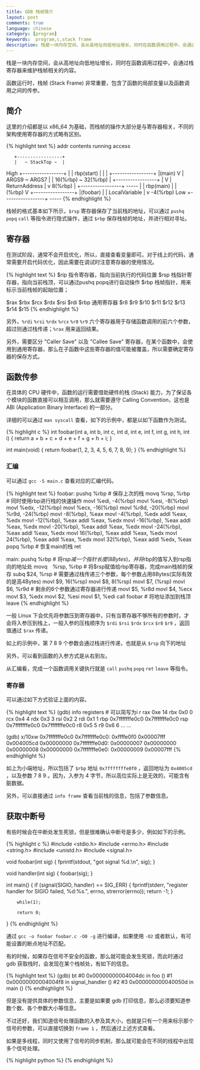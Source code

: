 ```yaml
---
title: GDB 栈帧简介
layout: post
comments: true
language: chinese
category: [program]
keywords:  program,c,stack frame
description: 栈是一块内存空间，会从高地址向低地址增长，同时在函数调用过程中，会通过栈寄存器来维护栈帧相关的内容。函数运行时，栈帧 (Stack Frame) 非常重要，包含了函数的局部变量以及函数调用之间的传参。
---
```


栈是一块内存空间，会从高地址向低地址增长，同时在函数调用过程中，会通过栈寄存器来维护栈帧相关的内容。

函数运行时，栈帧 (Stack Frame) 非常重要，包含了函数的局部变量以及函数调用之间的传参。

<!-- more -->

## 简介

这里的介绍都是以 x86_64 为基础，而栈帧的操作大部分是与寄存器相关，不同的架构使用寄存器的方式略有区别。

{% highlight text %}
 addr       contents        running     access

       +-----------------+
       |   ~ StackTop ~  |
 High  +-----------------+
  |    |    rbp(start)   |     |
  |    +-----------------+     |(main)
  V    |  ARGS9 ~ ARGS7  |     |       16(%rbp) ~ 32(%rbp)
  |    +-----------------+     |
  V    |  ReturnAddress  |     v            8(%rbp)
  |    +-----------------+   -----
  |    |    rbp(main)    |     |             (%rbp)
  V    +-----------------+     |(foobar)
  |    |  LocalVariable  |     v           -4(%rbp)
 Low   +-----------------+   -----
{% endhighlight %}

栈帧的格式基本如下所示，`$rsp` 寄存器保存了当前栈的地址，可以通过 `pushq` `popq` `call` 等指令进行隐式操作，通过 `$rbp` 保存栈帧的地址，并进行相对寻址。

## 寄存器

在测试阶段，通常不会开启优化，所以，直接查看变量即可。对于线上的代码，通常需要开启代码优化，因此需要在调试时注意寄存器的使用情况。

{% highlight text %}
$rip                                  指令寄存器，指向当前执行的代码位置
$rsp                                  栈指针寄存器，指向当前栈顶，可以通过pushq popq进行自动操作
$rbp                                  栈帧指针，用来标示当前栈帧的起始位置；

$rax $rbx $rcx $rdx $rsi $rdi $rbp    通用寄存器
$r8 $r9 $r10 $r11 $r12 $r13 $r14 $r15
{% endhighlight %}

另外，`%rdi` `%rsi` `%rdx` `%rcx` `%r8` `%r9` 六个寄存器用于存储函数调用的前六个参数，超过则通过栈传递；`%rax` 用来返回结果。

另外，需要区分 "Caller Save" 以及 "Callee Save" 寄存器，在某个函数中，会使用到通用寄存器，那么在子函数中这些寄存器的值可能被覆盖，所以需要确定寄存器的保存方式。

## 函数传参

在具体的 CPU 硬件中，函数的运行需要借助硬件的栈 (Stack) 能力，为了保证各个模块的函数直接可以相互调用，那么就需要遵守 Calling Convention，这也是 ABI (Application Binary Interface) 的一部分。

详细的可以通过 `man syscall` 查看，如下的示例中，都是以如下函数作为测试。

{% highlight c %}
int foobar(int a, int b, int c, int d, int e, int f, int g, int h, int i)
{
        return a + b + c + d + e + f + g + h + i;
}

int main(void)
{
        return foobar(1, 2, 3, 4, 5, 6, 7, 8, 9);
}
{% endhighlight %}

### 汇编

可以通过 `gcc -S main.c` 查看对应的汇编代码。

{% highlight text %}
foobar:
	pushq   %rbp              # 保存上次的栈
	movq    %rsp, %rbp        # 同时使用rbp进行栈的快速操作
	movl    %edi, -4(%rbp)
	movl    %esi, -8(%rbp)
	movl    %edx, -12(%rbp)
	movl    %ecx, -16(%rbp)
	movl    %r8d, -20(%rbp)
	movl    %r9d, -24(%rbp)
	movl    -8(%rbp), %eax
	movl    -4(%rbp), %edx
	addl    %eax, %edx
	movl    -12(%rbp), %eax
	addl    %eax, %edx
	movl    -16(%rbp), %eax
	addl    %eax, %edx
	movl    -20(%rbp), %eax
	addl    %eax, %edx
	movl    -24(%rbp), %eax
	addl    %eax, %edx
	movl    16(%rbp), %eax
	addl    %eax, %edx
	movl    24(%rbp), %eax
	addl    %eax, %edx
	movl    32(%rbp), %eax
	addl    %edx, %eax
	popq    %rbp              # 恢复main的栈
	ret

main:
	pushq %rbp                # 将$rsp减一个指针长度(8Bytes)，并将$rbp的值写入到rsp指向的地址处
	movq　%rsp, %rbp          # 将$rsp赋值给rbp寄存器，完成main栈帧的保存
	subq  $24, %rsp           # 需要通过栈传递三个参数，每个参数占用8Bytes(实际有效的是高4Bytes)
	movl  $9, 16(%rsp)
	movl  $8, 8(%rsp)
	movl  $7, (%rsp)
	movl  $6, %r9d            # 剩余的6个参数通过寄存器进行传递
	movl  $5, %r8d
	movl  $4, %ecx
	movl  $3, %edx
	movl  $2, %esi
	movl  $1, %edi
	call  foobar              # 将地址添加到栈顶
	leave
{% endhighlight %}

一般 Linux 下会优先将参数压到寄存器中，只有当寄存器不够所有的参数时，才会将入参压到栈上，一般入参的压栈顺序为 `$rdi` `$rsi` `$rdx` `$rcx` `$r8` `$r9` ，返回值通过 `$rax` 传递。

如上的示例中，第 7 8 9 个参数会通过栈进行传递，也就是从 `$rsp` 向下的地址

另外，可以看到函数的入参方式是从右到左。

从汇编看，完成一个函数调用关键执行就是 `call` `pushq` `popq` `ret` `leave` 等指令。

### 寄存器

可以通过如下方式验证上面的内容。

{% highlight text %}
(gdb) info registers      # 可以简写为i r
rax            0xe      14
rbx            0x0      0
rcx            0x4      4
rdx            0x3      3
rsi            0x2      2
rdi            0x1      1
rbp            0x7fffffffe0c0   0x7fffffffe0c0
rsp            0x7fffffffe0c0   0x7fffffffe0c0
r8             0x5      5
r9             0x6      6
... ...

(gdb) x/10xw 0x7fffffffe0c0
0x7fffffffe0c0: 0xffffe0f0      0x00007fff      0x004005cd      0x00000000
0x7fffffffe0d0: 0x00000007      0x00000000      0x00000008      0x00000000
0x7fffffffe0e0: 0x00000009      0x00007fff
{% endhighlight %}

如上为小端地址，所以包括了 `$rbp` 地址 `0x7fffffffe0f0` ，返回地址为 `0x4005cd` ，以及参数 7 8 9 。因为，入参为 4 字节，所以高位实际上是无效的，可能含有脏数据。

另外，可以直接通过 `info frame` 查看当前栈的信息，包括了参数信息。

## 获取中断号

有些时候会在中断处发生死锁，但是很难确认中断号是多少，例如如下的示例。

{% highlight c %}
#include <stdio.h>
#include <errno.h>
#include <string.h>
#include <unistd.h>
#include <signal.h>

void foobar(int sig)
{
        fprintf(stdout, "got signal %d.\n", sig);
}

void handler(int sig)
{
        foobar(sig);
}

int main()
{
        if (signal(SIGIO, handler) == SIG_ERR) {
                fprintf(stderr, "register handler for SIGIO failed, %d:%s.",
                                errno, strerror(errno));
                return -1;
        }

        while(1);

        return 0;
}
{% endhighlight %}

通过 `gcc -o foobar foobar.c -O0 -g` 进行编译，如果使用 `-O2` 或者默认，有可能设置的断点地址不匹配。

有的时候，如果存在信号不安全的函数，那么就可能会发生死锁，而此时通过 gdb 获取栈时，会发现在某个栈帧处，有如下的信息。

{% highlight text %}
(gdb) bt
#0  0x00000000004004dc in foo ()
#1  0x00000000004004f8 in signal_handler ()
#2  <signal handler called>
#3  0x000000000040050d in main ()
{% endhighlight %}

但是没有提供具体的参数信息，主要是如果要 gdb 打印信息，那么必须要知道参数个数、各个参数大小等信息。

不过还好，我们知道信号处理函数的入参及其大小，也就是只有一个用来标示那个信号的参数，可以直接切换到 `frame 1` ，然后通过上述方式查看。

<!--
(gdb) info frame 1
Stack frame at 0x7fff84277c30:
rip = 0x4004f8 in handler; saved rip 0x301e2301b0
called by frame at 0x7fff84277c38, caller of frame at 0x7fff84277c10
Arglist at 0x7fff84277c20, args:
Locals at 0x7fff84277c20, Previous frame's sp is 0x7fff84277c30
Saved registers:
  rbp at 0x7fff84277c20, rip at 0x7fff84277c28

也就是参数在 `0x7fff84277c20` 地址处，因为入参是 32bit 的，然后可以通过如下打印具体的值。

(gdb) x/1 0x7fff84277c1c
0x7fff84277c1c:    0x0000001d

x/1 0x7ffcfc8e4194

注意，详细的传参可以通过上述的栈帧查看。
-->

如果是多线程，同时又使用了信号的同步机制，那么就可能会在不同的线程中出现多个信号处理。

<!--
函数调用过程
https://blog.csdn.net/Jogger_Ling/article/details/64443470


多线程环境下的内存调试
http://www.0xffffff.org/2017/01/22/39-multi-thread-memory-bug/
https://zhuanlan.zhihu.com/p/27339191
-->


{% highlight python %}
{% endhighlight %}
